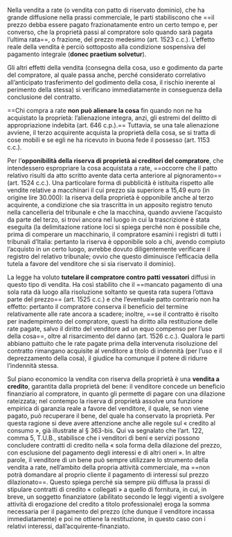 Nella vendita a rate (o vendita con patto di riservato dominio), che ha grande diffusione nella prassi commerciale, le parti stabiliscono che ==il prezzo debba essere pagato frazionatamente entro un certo tempo e, per converso, che la proprietà passi al compratore solo quando sarà pagata l’ultima rata==, o frazione, del prezzo medesimo (art. 1523 c.c.). L’effetto reale della vendita è perciò sottoposto alla condizione sospensiva del pagamento integrale (**donec praetium solvetur**).

Gli altri effetti della vendita (consegna della cosa, uso e godimento da parte del compratore, al quale passa anche, perché considerato correlativo all’anticipato trasferimento del godimento della cosa, il rischio inerente al perimento della stessa) si verificano immediatamente in conseguenza della conclusione del contratto.


==Chi compra a rate **non può alienare la cosa** fin quando non ne ha acquistato la proprietà: l’alienazione integra, anzi, gli estremi del delitto di appropriazione indebita (art. 646 c.p.).== Tuttavia, se una tale alienazione avviene, il terzo acquirente acquista la proprietà della cosa, se si tratta di cose mobili e se egli ne ha ricevuto in buona fede il possesso (art. 1153 c.c.).

Per l’**opponibilità della riserva di proprietà ai creditori del compratore**, che  intendessero espropriare la cosa acquistata a rate, ==occorre che il patto relativo risulti da atto scritto avente data certa anteriore al pignoramento== (art. 1524 c.c.).
Una particolare forma di pubblicità è istituita rispetto alle vendite relative a macchinari il cui prezzo sia superiore a 15,49 euro (in origine lire 30.000): la riserva della proprietà è opponibile anche al terzo acquirente, a condizione che sia trascritta in un apposito registro tenuto nella cancelleria del tribunale e che la macchina, quando avviene l’acquisto da parte del terzo, si trovi ancora nel luogo in cui la trascrizione è stata eseguita (la delimitazione ratione loci si spiega perché non è possibile che, prima di comperare un macchinario, il compratore esamini i registri di tutti i tribunali d’Italia: pertanto la riserva è opponibile solo a chi, avendo compiuto l’acquisto in un certo luogo, avrebbe dovuto diligentemente verificare il registro del relativo tribunale; ovvio che questo diminuisce l’efficacia della tutela a favore del
venditore che si sia riservato il dominio).

La legge ha voluto **tutelare il compratore contro patti vessatori** diffusi in questo tipo di vendita. Ha così stabilito che il ==mancato pagamento di una sola rata dà luogo alla risoluzione soltanto se questa rata supera l’ottava parte del prezzo== (art. 1525 c.c.) e che l’eventuale patto contrario non ha effetto: pertanto il compratore conserva il beneficio del termine relativamente alle rate ancora a scadere; inoltre, ==se il contratto è risolto per inadempimento del compratore, questi ha diritto alla restituzione delle rate pagate, salvo il diritto del venditore ad un equo compenso per l’uso della cosa==, oltre al risarcimento del danno (art. 1526 c.c.). Qualora le parti abbiano pattuito che le rate pagate prima della intervenuta risoluzione del contratto rimangano acquisite al venditore a titolo di indennità (per l’uso e il deprezzamento della cosa), il giudice ha comunque il potere di ridurre l’indennità stessa.


Sul piano economico la vendita con riserva della proprietà è una **vendita a credito**, garantita dalla proprietà del bene: il venditore concede un beneficio finanziario al compratore, in quanto gli permette di pagare con una dilazione rateizzata; nel  contempo la riserva di proprietà assolve una funzione empirica di garanzia reale a favore del venditore, il quale, se non viene pagato, può recuperare il bene, del quale ha conservato la proprietà.
Per questa ragione si deve avere attenzione anche alle regole sul « credito al consumo », già illustrate al § 363-bis. Qui va segnalato che l’art. 122, comma 5, T.U.B., stabilisce che i venditori di beni e servizi possono concludere contratti di credito nella « sola forma della dilazione del prezzo, con esclusione del pagamento degli interessi e di altri oneri ». In altre parole, il venditore di un bene può sempre utilizzare lo strumento della vendita a rate, nell’ambito della propria attività commerciale, ma ==non potrà domandare al proprio cliente il pagamento di interessi sul prezzo dilazionato==. Questo spiega perché sia sempre più diffusa la prassi di stipulare contratti di credito « collegati » a quello di fornitura, in cui, in breve, un soggetto finanziatore (abilitato secondo le leggi vigenti a svolgere attività di
erogazione del credito a titolo professionale) eroga la somma necessaria per il pagamento del prezzo (che dunque il venditore incassa immediatamente) e poi ne ottiene la restituzione, in questo caso con i relativi interessi, dall’acquirente-finanziato.
